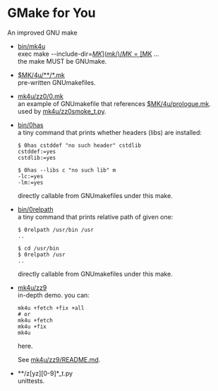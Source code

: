# GMake for You

An improved GNU make

- [bin/mk4u](bin/mk4u)  
  exec make --include-dir=[$MK](mk/) /MK=[$MK](mk/) ...  
  the make MUST be GNUmake.
- [$MK/4u/**/*.mk](mk/4u/)  
  pre-written GNUmakefiles.
- [mk4u/zz0/0.mk](mk4u/zz0/0.mk)  
  an example of GNUmakefile that references
  [$MK/4u/prologue.mk](mk/4u/prologue.mk).  
  used by [mk4u/zz0smoke_t.py](mk4u/zz0smoke_t.py).
- [bin/0has](bin/0has)  
  a tiny command that prints whether headers (libs) are installed:
    ```shell
    $ 0has cstddef "no such header" cstdlib
    cstddef:=yes
    cstdlib:=yes

    $ 0has --libs c "no such lib" m
    -lc:=yes
    -lm:=yes
    ```
  directly callable from GNUmakefiles under this make.
- [bin/0relpath](bin/0relpath)  
  a tiny command that prints relative path of given one:
    ```shell
    $ 0relpath /usr/bin /usr
    ..

    $ cd /usr/bin
    $ 0relpath /usr
    ..
    ```
  directly callable from GNUmakefiles under this make.
- [mk4u/zz9](mk4u/zz9/)  
  in-depth demo.
  you can:
    ```shell
    mk4u +fetch +fix +all
    # or
    mk4u +fetch
    mk4u +fix
    mk4u
    ```
  here.

  See [mk4u/zz9/README.md](mk4u/zz9/README.md).
- \*\*/z[yz][0-9]*_t.py  
  unittests.
